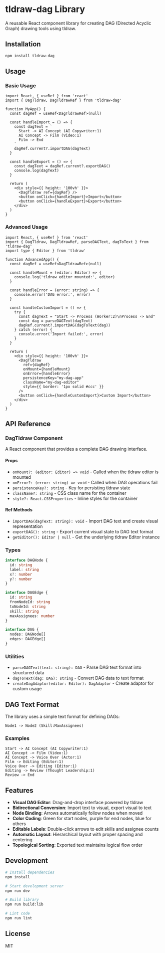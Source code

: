 # tldraw-dag Library

A reusable React component library for creating DAG (Directed Acyclic Graph) drawing tools using tldraw.

## Installation

```bash
npm install tldraw-dag
```

## Usage

### Basic Usage

```tsx
import React, { useRef } from 'react'
import { DagTldraw, DagTldrawRef } from 'tldraw-dag'

function MyApp() {
  const dagRef = useRef<DagTldrawRef>(null)

  const handleImport = () => {
    const dagText = `
      Start -> AI Concept (AI Copywriter:1)
      AI Concept -> Film (Video:1)
      Film -> End
    `
    dagRef.current?.importDAG(dagText)
  }

  const handleExport = () => {
    const dagText = dagRef.current?.exportDAG()
    console.log(dagText)
  }

  return (
    <div style={{ height: '100vh' }}>
      <DagTldraw ref={dagRef} />
      <button onClick={handleImport}>Import</button>
      <button onClick={handleExport}>Export</button>
    </div>
  )
}
```

### Advanced Usage

```tsx
import React, { useRef } from 'react'
import { DagTldraw, DagTldrawRef, parseDAGText, dagToText } from 'tldraw-dag'
import type { Editor } from 'tldraw'

function AdvancedApp() {
  const dagRef = useRef<DagTldrawRef>(null)

  const handleMount = (editor: Editor) => {
    console.log('tldraw editor mounted:', editor)
  }

  const handleError = (error: string) => {
    console.error('DAG error:', error)
  }

  const handleCustomImport = () => {
    try {
      const dagText = "Start -> Process (Worker:2)\nProcess -> End"
      const dag = parseDAGText(dagText)
      dagRef.current?.importDAG(dagToText(dag))
    } catch (error) {
      console.error('Import failed:', error)
    }
  }

  return (
    <div style={{ height: '100vh' }}>
      <DagTldraw
        ref={dagRef}
        onMount={handleMount}
        onError={handleError}
        persistenceKey="my-dag-app"
        className="my-dag-editor"
        style={{ border: '1px solid #ccc' }}
      />
      <button onClick={handleCustomImport}>Custom Import</button>
    </div>
  )
}
```

## API Reference

### DagTldraw Component

A React component that provides a complete DAG drawing interface.

#### Props

- `onMount?: (editor: Editor) => void` - Called when the tldraw editor is mounted
- `onError?: (error: string) => void` - Called when DAG operations fail
- `persistenceKey?: string` - Key for persisting tldraw state
- `className?: string` - CSS class name for the container
- `style?: React.CSSProperties` - Inline styles for the container

#### Ref Methods

- `importDAG(dagText: string): void` - Import DAG text and create visual representation
- `exportDAG(): string` - Export current visual state to DAG text format
- `getEditor(): Editor | null` - Get the underlying tldraw Editor instance

### Types

```typescript
interface DAGNode {
  id: string
  label: string
  x?: number
  y?: number
}

interface DAGEdge {
  id: string
  fromNodeId: string
  toNodeId: string
  skill: string
  maxAssignees: number
}

interface DAG {
  nodes: DAGNode[]
  edges: DAGEdge[]
}
```

### Utilities

- `parseDAGText(text: string): DAG` - Parse DAG text format into structured data
- `dagToText(dag: DAG): string` - Convert DAG data to text format
- `createDagAdaptor(editor: Editor): DagAdaptor` - Create adaptor for custom usage

## DAG Text Format

The library uses a simple text format for defining DAGs:

```
Node1 -> Node2 (Skill:MaxAssignees)
```

### Examples

```text
Start -> AI Concept (AI Copywriter:1)
AI Concept -> Film (Video:1)
AI Concept -> Voice Over (Actor:1)
Film -> Editing (Editor:1)
Voice Over -> Editing (Editor:1)
Editing -> Review (Thought Leadership:1)
Review -> End
```

## Features

- **Visual DAG Editor**: Drag-and-drop interface powered by tldraw
- **Bidirectional Conversion**: Import text to visual, export visual to text
- **Node Binding**: Arrows automatically follow nodes when moved
- **Color Coding**: Green for start nodes, purple for end nodes, blue for others
- **Editable Labels**: Double-click arrows to edit skills and assignee counts
- **Automatic Layout**: Hierarchical layout with proper spacing and centering
- **Topological Sorting**: Exported text maintains logical flow order

## Development

```bash
# Install dependencies
npm install

# Start development server
npm run dev

# Build library
npm run build:lib

# Lint code
npm run lint
```

## License

MIT